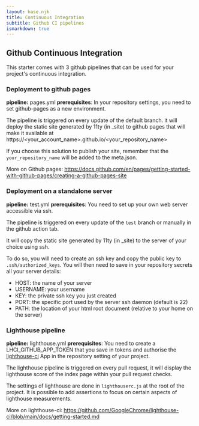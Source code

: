 ```yaml
---
layout: base.njk
title: Continuous Integration
subtitle: Github CI pipelines
ismarkdown: true
---
```

## Github Continuous Integration

This starter comes with 3 github pipelines that can be used for your project's continuous integration.

### Deployment to github pages

**pipeline:** pages.yml
**prerequisites**: In your repository settings, you need to set github-pages as a new environment.

The pipeline is triggered on every update of the default branch. it will deploy the static site generated by 11ty (in _site) to github pages that will make it available at https://<your_account_name>.github.io/<your_repository_name>

If you choose this solution to publish your site, remember that the `your_repository_name` will be added to the meta.json.

More on Github pages: https://docs.github.com/en/pages/getting-started-with-github-pages/creating-a-github-pages-site

### Deployment on a standalone server

**pipeline:** test.yml
**prerequisites**: You need to set up your own web server accessible via ssh.

The pipeline is triggered on every update of the `test` branch or manually in the github action tab.

It will copy the static site generated by 11ty (in _site) to the server of your choice using ssh.

To do so, you will need to create an ssh key and copy the public key to `.ssh/authorized_keys`. You will then need to save in your repository secrets all your server details:

- HOST: the name of your server
- USERNAME: your username
- KEY: the private ssh key you just created
- PORT: the specific port used by the server ssh daemon (default is 22)
- PATH: the location of your html root document (relative to your home on the server)

### Lighthouse pipeline

**pipeline:** lighthouse.yml
**prerequisites**: You need to create a LHCI_GITHUB_APP_TOKEN that you save in tokens and authorise the [lighthouse-ci](https://github.com/GoogleChrome/lighthouse-ci) App in the repository setting of your project.

The lighthouse pipeline is triggered on every pull request, it will display the lighthouse score of the index page within your pull request checks. 

The settings of lighthouse are done in `lighthouserc.js` at the root of the project. It is possible to add assertions to focus on certain aspects of lighthouse measurements.

More on lighthouse-ci: https://github.com/GoogleChrome/lighthouse-ci/blob/main/docs/getting-started.md
